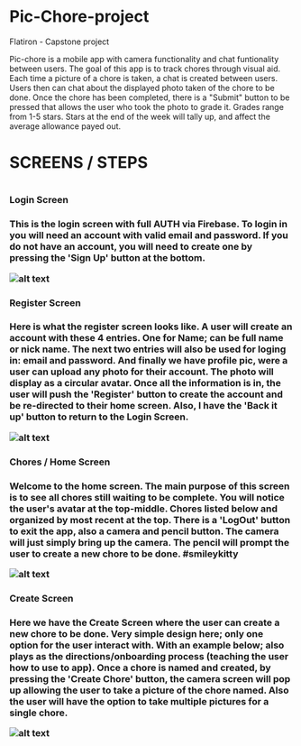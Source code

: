 # Pic-Chore-project
Flatiron - Capstone project

Pic-chore is a mobile app with camera functionality and chat funtionality between users. The goal of this app is to track chores through visual aid. Each time a picture of a chore is taken, a chat is created between users. Users then can chat about the displayed photo taken of the chore to be done. Once the chore has been completed, there is a "Submit" button to be pressed that allows the user who took the photo to grade it. Grades range from 1-5 stars. Stars at the end of the week will tally up, and affect the average allowance payed out. 
<br>
<h1> SCREENS / STEPS <h1>
<h3> Login Screen<h3>
<p>This is the login screen with full AUTH via Firebase. To login in you will need an account with valid email and password. If you do not have an account, you will need to create one by pressing the 'Sign Up' button at the bottom. </p>

![alt text](/assets/LoginScreen.jpeg)
<br>
<h3> Register Screen<h3>
<p>Here is what the register screen looks like. A user will create an account with these 4 entries. One for Name; can be full name or nick name. The next two entries will also be used for loging in: email and password. And finally we have profile pic, were a user can upload any photo for their account. The photo will display as a circular avatar. Once all the information is in, the user will push the 'Register' button to create the account and be re-directed to their home screen. Also, I have the 'Back it up' button to return to the Login Screen. </p>

![alt text](/assets/RegisterScreen.jpeg)
<br>
<h3> Chores / Home Screen<h3>
<p>Welcome to the home screen. The main purpose of this screen is to see all chores still waiting to be complete. You will notice the user's avatar at the top-middle. Chores listed below and organized by most recent at the top. There is a 'LogOut' button to exit the app, also a camera and pencil button. The camera will just simply bring up the camera. The pencil will prompt the user to create a new chore to be done. #smileykitty </p>

![alt text](/assets/HomeScreen.jpeg)
<br>
<h3> Create Screen <h3>
<p> Here we have the Create Screen where the user can create a new chore to be done. Very simple design here; only one option for the user interact with. With an example below; also plays as the directions/onboarding process (teaching the user how to use to app). Once a chore is named and created, by pressing the 'Create Chore' button, the camera screen will pop up allowing the user to take a picture of the chore named. Also the user will have the option to take multiple pictures for a single chore. </p>

![alt text](/assets/CreateScreen.png)

